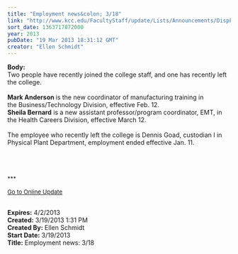 ```yaml
---
title: "Employment news&colon; 3/18"
link: "http://www.kcc.edu/FacultyStaff/update/Lists/Announcements/DispForm.aspx?ID=1028"
sort_date: 1363717872000
year: 2013
pubDate: "19 Mar 2013 18:31:12 GMT"
creator: "Ellen Schmidt"
---
```


<div><b>Body:</b> <div class="ExternalClass90BDB5B07972403A9A042CF0EFDF96C4">
<div>Two people have recently joined the college staff, and one has recently left the college.<br /> <br /><strong>Mark Anderson </strong>is the new coordinator of manufacturing training in the Business/Technology Division, effective Feb. 12.</div>
<div><strong>Sheila Bernard</strong> is a new assistant professor/program coordinator, EMT, in the Health Careers Division, effective March 12. </div>
<div><br />The employee who recently left the college is Dennis Goad, custodian I in Physical Plant Department, employment ended effective Jan. 11.</div>
<div> </div>
<div> </div>
<div><font size="2"></font> </div>
<div>
<p><font size="2">***</font></p>
<p><font size="2"><a href="/FacultyStaff/update/Pages/dailyupdate.aspx">Go to Online Update</a></font><font size="2"></p>
<div><br /></div></font></div></div></div>
<div><b>Expires:</b> 4/2/2013</div>
<div><b>Created:</b> 3/19/2013 1:31 PM</div>
<div><b>Created By:</b> Ellen Schmidt</div>
<div><b>Start Date:</b> 3/19/2013</div>
<div><b>Title:</b> Employment news: 3/18</div>
